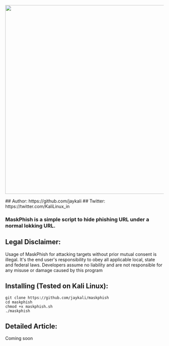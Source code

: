 <p align="center">
	<img src="https://imgur.com/9wiJxL5" width="600px">
</p>
## Author: https://github.com/jaykali
## Twitter: https://twitter.com/KaliLinux_in


### MaskPhish is a simple script to hide phishing URL under a normal lokking URL.


## Legal Disclaimer:
Usage of MaskPhish for attacking targets without prior mutual consent is illegal. It's the end user's responsibility to obey all applicable local, state and federal laws. Developers assume no liability and are not responsible for any misuse or damage caused by this program

## Installing (Tested on Kali Linux):

```
git clone https://github.com/jaykali/maskphish
cd maskphish 
chmod +x maskphish.sh
./maskphish
```
## Detailed Article:
Coming soon
